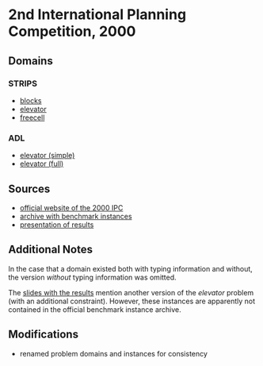# 2nd International Planning Competition, 2000

## Domains

### STRIPS

* [blocks](blocks-strips)
* [elevator](elevator-strips)
* [freecell](freecell-strips)

### ADL

* [elevator (simple)](elevator-adl-simple)
* [elevator (full)](elevator-adl-full)

## Sources

* [official website of the 2000 IPC][1]
* [archive with benchmark instances][2]
* [presentation of results][3]

## Additional Notes

In the case that a domain existed both with typing information and without, the version *without* typing information was omitted.

The [slides with the results][3] mention another version of the *elevator* problem (with an additional constraint).
However, these instances are apparently not contained in the official benchmark instance archive.

## Modifications

* renamed problem domains and instances for consistency




[1]:http://ipc00.icaps-conference.org/
[2]:http://ipc00.icaps-conference.org/aips-2000datafiles.tgz
[3]:http://ipc00.icaps-conference.org/SelfContainedAIPS-2000.ppt

